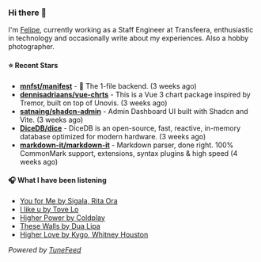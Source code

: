 ### Hi there 👋

I'm [Felipe](https://felipevm.com), currently working as a Staff Engineer at Transfeera, enthusiastic in technology and occasionally write about my experiences. Also a hobby photographer.

#### ⭐ Recent Stars
- **[mnfst/manifest](https://github.com/mnfst/manifest)** - 🦚 The 1-file backend.  (3 weeks ago)
- **[dennisadriaans/vue-chrts](https://github.com/dennisadriaans/vue-chrts)** - This is a Vue 3 chart package inspired by Tremor, built on top of Unovis. (3 weeks ago)
- **[satnaing/shadcn-admin](https://github.com/satnaing/shadcn-admin)** - Admin Dashboard UI built with Shadcn and Vite. (3 weeks ago)
- **[DiceDB/dice](https://github.com/DiceDB/dice)** - DiceDB is an open-source, fast, reactive, in-memory database optimized for modern hardware. (3 weeks ago)
- **[markdown-it/markdown-it](https://github.com/markdown-it/markdown-it)** - Markdown parser, done right. 100% CommonMark support, extensions, syntax plugins &amp; high speed (4 weeks ago)

#### 🎧 What I have been listening
- [You for Me by Sigala, Rita Ora](https://open.spotify.com/track/73QyyUMMvtNELmULI4FOsp)
- [I like u by Tove Lo](https://open.spotify.com/track/28XsFrUuLEcq9BnGlOHTyJ)
- [Higher Power by Coldplay](https://open.spotify.com/track/0939D7aT18uBDS2MTjWzct)
- [These Walls by Dua Lipa](https://open.spotify.com/track/7b6sWLSnbZhSIeqNGrJ4py)
- [Higher Love by Kygo, Whitney Houston](https://open.spotify.com/track/6oJ6le65B3SEqPwMRNXWjY)

_Powered by [TuneFeed](https://tunefeed.app?ref=github.com)_
